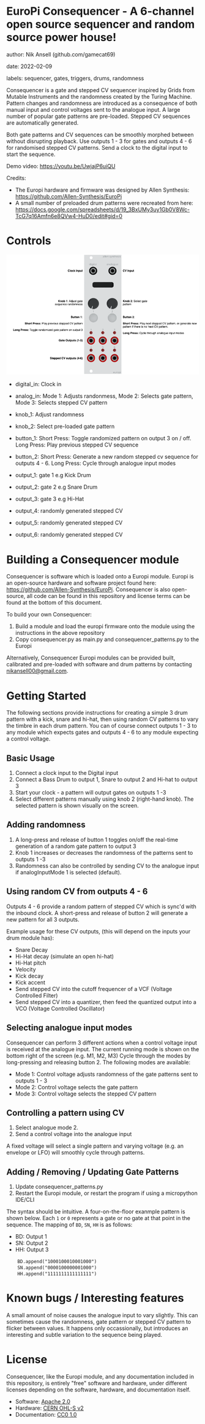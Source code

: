 # EuroPi Consequencer - A 6-channel open source sequencer and random source power house!

author: Nik Ansell (github.com/gamecat69)

date: 2022-02-09

labels: sequencer, gates, triggers, drums, randomness

Consequencer is a gate and stepped CV sequencer inspired by Grids from Mutable Instruments and the randomness created by the Turing Machine.
Pattern changes and randomness are introduced as a consequence of both manual input and control voltages sent to the analogue input.
A large number of popular gate patterns are pre-loaded. Stepped CV sequences are automatically generated.

Both gate patterns and CV sequences can be smoothly morphed between without disrupting playback.
Use outputs 1 - 3 for gates and outputs 4 - 6 for randomised stepped CV patterns.
Send a clock to the digital input to start the sequence.

Demo video: https://youtu.be/UwjajP6uiQU

Credits:
- The Europi hardware and firmware was designed by Allen Synthesis: https://github.com/Allen-Synthesis/EuroPi
- A small number of preloaded drum patterns were recreated from here: https://docs.google.com/spreadsheets/d/19_3BxUMy3uy1Gb0V8Wc-TcG7q16Amfn6e8QVw4-HuD0/edit#gid=0

# Controls

![Operating Diagram](./consequencer.png)

- digital_in: Clock in
- analog_in: Mode 1: Adjusts randonmess, Mode 2: Selects gate pattern, Mode 3: Selects stepped CV pattern

- knob_1: Adjust randomness
- knob_2: Select pre-loaded gate pattern

- button_1: Short Press: Toggle randomized pattern on output 3 on / off. Long Press: Play previous stepped CV sequence
- button_2: Short Press: Generate a new random stepped cv sequence for outputs 4 - 6. Long Press: Cycle through analogue input modes

- output_1: gate 1 e.g Kick Drum
- output_2: gate 2 e.g Snare Drum
- output_3: gate 3 e.g Hi-Hat
- output_4: randomly generated stepped CV
- output_5: randomly generated stepped CV
- output_6: randomly generated stepped CV

# Building a Consequencer module

Consequencer is software which is loaded onto a Europi module. Europi is an open-source hardware and software project found here: https://github.com/Allen-Synthesis/EuroPi.
Consequencer is also open-source, all code can be found in this repository and license terms can be found at the bottom of this document.

To build your own Consequencer:
1. Build a module and load the europi firmware onto the module using the instructions in the above repository
2. Copy consequencer.py as main.py and consequencer_patterns.py to the Europi

Alternatively, Consequencer Europi modules can be provided built, calibrated and pre-loaded with software and drum patterns by contacting nikansell00@gmail.com.

# Getting Started

The following sections provide instructions for creating a simple 3 drum pattern with a kick, snare and hi-hat, then using random CV patterns to vary the timbre in each drum pattern.
You can of course connect outputs 1 - 3 to any module which expects gates and outputs 4 - 6 to any module expecting a control voltage.

## Basic Usage
1. Connect a clock input to the Digital input
2. Connect a Bass Drum to output 1, Snare to output 2 and Hi-hat to output 3
3. Start your clock - a pattern will output gates on outputs 1 -3
4. Select different patterns manually using knob 2 (right-hand knob). The selected pattern is shown visually on the screen.

## Adding randomness
1. A long-press and release of button 1 toggles on/off the real-time generation of a random gate pattern to output 3
2. Knob 1 increases or decreases the randomness of the patterns sent to outputs 1 -3
3. Randomness can also be controlled by sending CV to the analogue input if analogInputMode 1 is selected (default).

## Using random CV from outputs 4 - 6

Outputs 4 - 6 provide a random pattern of stepped CV which is sync'd with the inbound clock.
A short-press and release of button 2 will generate a new pattern for all 3 outputs.

Example usage for these CV outputs, (this will depend on the inputs your drum module has):
- Snare Decay
- Hi-Hat decay (simulate an open hi-hat)
- Hi-Hat pitch
- Velocity
- Kick decay
- Kick accent
- Send stepped CV into the cutoff frequencer of a VCF (Voltage Controlled Filter)
- Send stepped CV into a quantizer, then feed the quantized output into a VCO (Voltage Controlled Oscillator)

## Selecting analogue input modes

Consequencer can perform 3 different actions when a control voltage input is received at the analogue input.
The current running mode is shown on the bottom right of the screen (e.g. M1, M2, M3)
Cycle through the modes by long-pressing and releasing button 2. The following modes are available:

- Mode 1: Control voltage adjusts randomness of the gate patterns sent to outputs 1 - 3
- Mode 2: Control voltage selects the gate pattern
- Mode 3: Control voltage selects the stepped CV pattern

## Controlling a pattern using CV

1. Select analogue mode 2.
2. Send a control voltage into the analogue input

A fixed voltage will select a single pattern and varying voltage (e.g. an envelope or LFO) will smoothly cycle through patterns.

## Adding / Removing / Updating Gate Patterns

1. Update consequencer_patterns.py
2. Restart the Europi module, or restart the program if using a micropython IDE/CLI

The syntax should be intuitive. A four-on-the-floor exanmple pattern is shown below. Each `1` or `0` represents a gate or no gate at that point in the sequence.
The mapping of `BD`, `SN`, `HH` is as follows:
- BD: Output 1
- SN: Output 2
- HH: Output 3

```
    BD.append("1000100010001000")
    SN.append("0000100000001000")
    HH.append("1111111111111111")
```

# Known bugs / Interesting features

A small amount of noise causes the analogue input to vary slightly. This can sometimes cause the randomness, gate pattern or stepped CV pattern to flicker between values. It happens only occassionally, but introduces an interesting and subtle variation to the sequence being played.

# License

Consequencer, like the Europi module, and any documentation included in this repository, is entirely "free" software and hardware, under different licenses depending on the software, hardware, and documentation itself.

* Software: [Apache 2.0](software/LICENSE)
* Hardware: [CERN OHL-S v2](hardware/LICENSE)
* Documentation: [CC0 1.0](LICENSE)